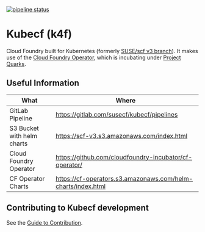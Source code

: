 [![pipeline status](https://gitlab.com/susecf/kubecf/badges/master/pipeline.svg)](https://gitlab.com/susecf/kubecf/pipelines)

# Kubecf (k4f)

Cloud Foundry built for Kubernetes (formerly [SUSE/scf v3 branch]).
It makes use of the [Cloud Foundry Operator], which is incubating
under [Project Quarks].

[SUSE/scf v3 branch]:     https://github.com/SUSE/scf/tree/v3
[Cloud Foundry Operator]: https://github.com/cloudfoundry-incubator/cf-operator/
[Project Quarks]:         https://www.cloudfoundry.org/project-quarks/

## Useful Information

| What                       | Where                                                        |
| -------------------------- | ------------------------------------------------------------ |
| GitLab Pipeline            | https://gitlab.com/susecf/kubecf/pipelines                   |
| S3 Bucket with helm charts | https://scf-v3.s3.amazonaws.com/index.html                   |
| Cloud Foundry Operator     | https://github.com/cloudfoundry-incubator/cf-operator/       |
| CF Operator Charts         | https://cf-operators.s3.amazonaws.com/helm-charts/index.html |

## Contributing to Kubecf development

See the [Guide to Contribution](doc/Contribute.md).
